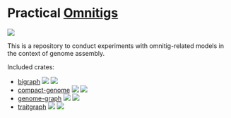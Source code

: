 # Practical [Omnitigs](https://www.liebertpub.com/doi/full/10.1089/cmb.2016.0141)

![](https://github.com/algbio/practical-omnitigs/workflows/Tests%20%26%20Lints/badge.svg?branch=master)

This is a repository to conduct experiments with omnitig-related models in the context of genome assembly.

Included crates:
 * [bigraph](https://github.com/algbio/practical-omnitigs/tree/master/implementation/bigraph) [![](http://meritbadge.herokuapp.com/bigraph)](https://crates.io/crates/bigraph) [![](https://docs.rs/bigraph/badge.svg)](https://docs.rs/bigraph)
 * [compact-genome](https://github.com/algbio/practical-omnitigs/tree/master/implementation/compact-genome) [![](http://meritbadge.herokuapp.com/compact-genome)](https://crates.io/crates/compact-genome) [![](https://docs.rs/compact-genome/badge.svg)](https://docs.rs/compact-genome)
 * [genome-graph](https://github.com/algbio/practical-omnitigs/tree/master/implementation/genome-graph) [![](http://meritbadge.herokuapp.com/genome-graph)](https://crates.io/crates/genome-graph) [![](https://docs.rs/genome-graph/badge.svg)](https://docs.rs/genome-graph)
 * [traitgraph](https://github.com/algbio/practical-omnitigs/tree/master/implementation/traitgraph) [![](http://meritbadge.herokuapp.com/traitgraph)](https://crates.io/crates/traitgraph) [![](https://docs.rs/traitgraph/badge.svg)](https://docs.rs/traitgraph)
 